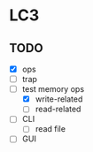 # LC3

## TODO

- [x] ops
- [ ] trap
- [ ] test memory ops
  - [x] write-related
  - [ ] read-related
- [ ] CLI
  - [ ] read file
- [ ] GUI
